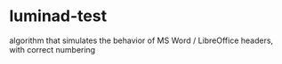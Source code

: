 # luminad-test
algorithm that simulates the behavior of MS Word / LibreOffice headers, with correct numbering
